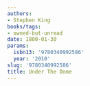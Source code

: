 ```yaml
---
authors:
- Stephen King
books/tags:
- owned-but-unread
date: 1800-01-30
params:
  isbn13: '9780340992586'
  year: '2010'
slug: '9780340992586'
title: Under The Dome
---
```


<!--more-->